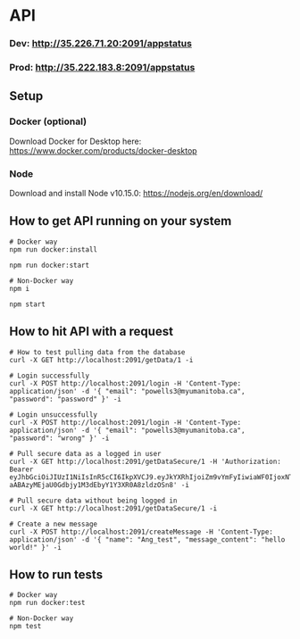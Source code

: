 # API

### Dev: http://35.226.71.20:2091/appstatus

### Prod: http://35.222.183.8:2091/appstatus

## Setup

### Docker (optional)

Download Docker for Desktop here: https://www.docker.com/products/docker-desktop

### Node

Download and install Node v10.15.0: https://nodejs.org/en/download/

## How to get API running on your system

```
# Docker way
npm run docker:install

npm run docker:start

# Non-Docker way
npm i

npm start
```

## How to hit API with a request

```
# How to test pulling data from the database
curl -X GET http://localhost:2091/getData/1 -i

# Login successfully
curl -X POST http://localhost:2091/login -H 'Content-Type: application/json' -d '{ "email": "powells3@myumanitoba.ca", "password": "password" }' -i

# Login unsuccessfully
curl -X POST http://localhost:2091/login -H 'Content-Type: application/json' -d '{ "email": "powells3@myumanitoba.ca", "password": "wrong" }' -i

# Pull secure data as a logged in user
curl -X GET http://localhost:2091/getDataSecure/1 -H 'Authorization: Bearer eyJhbGciOiJIUzI1NiIsInR5cCI6IkpXVCJ9.eyJkYXRhIjoiZm9vYmFyIiwiaWF0IjoxNTQxMTg2MTEwfQ.w-aABAzyMEjaU0Gdbjy1M3dEbyY1Y3XR0A8zldzOSn8' -i

# Pull secure data without being logged in
curl -X GET http://localhost:2091/getDataSecure/1 -i

# Create a new message
curl -X POST http://localhost:2091/createMessage -H 'Content-Type: application/json' -d '{ "name": "Ang_test", "message_content": "hello world!" }' -i
```

## How to run tests

```
# Docker way
npm run docker:test

# Non-Docker way
npm test
```
